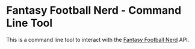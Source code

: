 # Fantasy Football Nerd - Command Line Tool

This is a command line tool to interact with the [Fantasy Football Nerd](http://www.fantasyfootballnerd.com) API.
